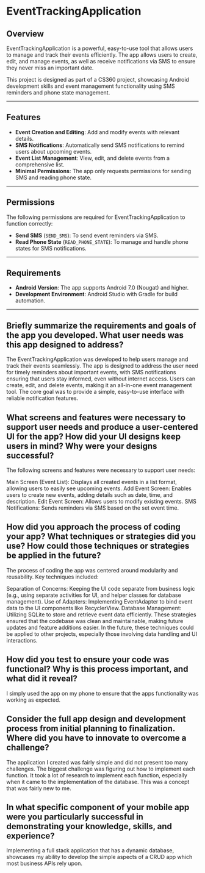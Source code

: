 # EventTrackingApplication

## Overview
EventTrackingApplication is a powerful, easy-to-use tool that allows users to manage and track their events efficiently. The app allows users to create, edit, and manage events, as well as receive notifications via SMS to ensure they never miss an important date.

This project is designed as part of a CS360 project, showcasing Android development skills and event management functionality using SMS reminders and phone state management.

---

## Features
- **Event Creation and Editing**: Add and modify events with relevant details.
- **SMS Notifications**: Automatically send SMS notifications to remind users about upcoming events.
- **Event List Management**: View, edit, and delete events from a comprehensive list.
- **Minimal Permissions**: The app only requests permissions for sending SMS and reading phone state.

---

## Permissions
The following permissions are required for EventTrackingApplication to function correctly:
- **Send SMS** (`SEND_SMS`): To send event reminders via SMS.
- **Read Phone State** (`READ_PHONE_STATE`): To manage and handle phone states for SMS notifications.

---

## Requirements
- **Android Version**: The app supports Android 7.0 (Nougat) and higher.
- **Development Environment**: Android Studio with Gradle for build automation.
  
---

## Briefly summarize the requirements and goals of the app you developed. What user needs was this app designed to address?

The EventTrackingApplication was developed to help users manage and track their events seamlessly. The app is designed to address the user need for timely reminders about important events, with SMS notifications ensuring that users stay informed, even without internet access. Users can create, edit, and delete events, making it an all-in-one event management tool. The core goal was to provide a simple, easy-to-use interface with reliable notification features.

## What screens and features were necessary to support user needs and produce a user-centered UI for the app? How did your UI designs keep users in mind? Why were your designs successful?

The following screens and features were necessary to support user needs:

Main Screen (Event List): Displays all created events in a list format, allowing users to easily see upcoming events.
Add Event Screen: Enables users to create new events, adding details such as date, time, and description.
Edit Event Screen: Allows users to modify existing events.
SMS Notifications: Sends reminders via SMS based on the set event time.

## How did you approach the process of coding your app? What techniques or strategies did you use? How could those techniques or strategies be applied in the future?

The process of coding the app was centered around modularity and reusability. Key techniques included:

Separation of Concerns: Keeping the UI code separate from business logic (e.g., using separate activities for UI, and helper classes for database management).
Use of Adapters: Implementing EventAdapter to bind event data to the UI components like RecyclerView.
Database Management: Utilizing SQLite to store and retrieve event data efficiently.
These strategies ensured that the codebase was clean and maintainable, making future updates and feature additions easier. In the future, these techniques could be applied to other projects, especially those involving data handling and UI interactions.

## How did you test to ensure your code was functional? Why is this process important, and what did it reveal?

I simply used the app on my phone to ensure that the apps functionality was working as expected. 

## Consider the full app design and development process from initial planning to finalization. Where did you have to innovate to overcome a challenge?

The application I created was fairly simple and did not present too many challenges. The biggest challenge was figuring out how to implement each function. It took a lot of research to implement each function, especially when it came to the implementation of the database. This was a concept that was fairly new to me. 

## In what specific component of your mobile app were you particularly successful in demonstrating your knowledge, skills, and experience?

Implementing a full stack application that has a dynamic database, showcases my ability to develop the simple aspects of a CRUD app which most business APIs rely upon. 
